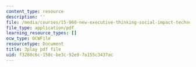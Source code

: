 ```yaml
---
content_type: resource
description: ''
file: /media/courses/15-960-new-executive-thinking-social-impact-technology-projects-fall-2017-spring-2018/f3280c6c158cbe3c92e97a155c3437ac_Ek90ivXyusk.pdf
file_type: application/pdf
learning_resource_types: []
ocw_type: OCWFile
resourcetype: Document
title: 3play pdf file
uid: f3280c6c-158c-be3c-92e9-7a155c3437ac
---
```

